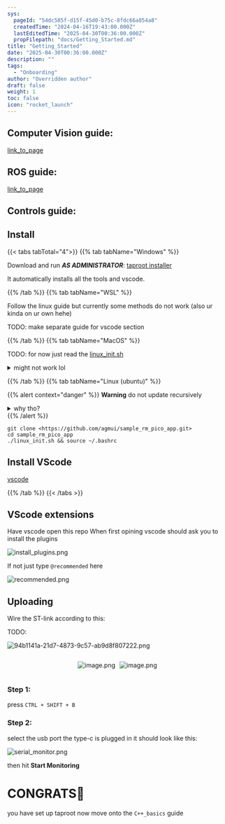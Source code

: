 ```yaml
---
sys:
  pageId: "54dc585f-d15f-45d0-b75c-8fdc66a854a8"
  createdTime: "2024-04-16T19:43:00.000Z"
  lastEditedTime: "2025-04-30T00:36:00.000Z"
  propFilepath: "docs/Getting_Started.md"
title: "Getting_Started"
date: "2025-04-30T00:36:00.000Z"
description: ""
tags:
  - "Onboarding"
author: "Overridden author"
draft: false
weight: 1
toc: false
icon: "rocket_launch"
---
```


## Computer Vision guide:

[link_to_page](86d45bc0-388b-4d26-8848-44f255f73d0e)

## ROS guide:

[link_to_page](3c76c1de-ec8f-46d6-8b0a-294005edc2d5)

## Controls guide:

## Install

{{< tabs tabTotal="4">}}
{{% tab tabName="Windows" %}}

Download and run _**AS ADMINISTRATOR**_: [taproot installer](https://github.com/Thornbots/TeachingFreshies/releases/tag/1.0)

It automatically installs all the tools and vscode.

{{% /tab %}}
{{% tab tabName="WSL" %}}

Follow the linux guide but currently some methods do not work (also ur kinda on ur own hehe)

TODO: make separate guide for vscode section

{{% /tab %}}
{{% tab tabName="MacOS" %}}

TODO: for now just read the [linux_init.sh](https://github.com/agmui/sample_rm_pico_app/blob/main/linux_init.sh)

<details>
<summary>might not work lol</summary>

`brew install libusb pkg-config`

Next install: [vscode](https://code.visualstudio.com/Download)

</details>

{{% /tab %}}
{{% tab tabName="Linux (ubuntu)" %}}

{{% alert context="danger" %}}
**Warning** do not update recursively
<details>
<summary>why tho?</summary>
There are some submodules that may go on for a while (like tinyusb) and I highly
recommend you don't need to get them.
If you want to see what submodules I update just look in `linux_init.sh`
</details>
{{% /alert %}}

```shell
git clone <https://github.com/agmui/sample_rm_pico_app.git>
cd sample_rm_pico_app
./linux_init.sh && source ~/.bashrc
```

## Install VScode

[vscode](https://code.visualstudio.com/Download)

{{% /tab %}}
{{< /tabs >}}

## VScode extensions

Have vscode open this repo
When first opining vscode should ask you to install the plugins

![install_plugins.png](https://prod-files-secure.s3.us-west-2.amazonaws.com/d518164a-d88e-44d1-a4ee-3adb3bd8bce0/89bd30f0-1825-4e77-867b-0a41ce370880/install_plugins.png?X-Amz-Algorithm=AWS4-HMAC-SHA256&X-Amz-Content-Sha256=UNSIGNED-PAYLOAD&X-Amz-Credential=ASIAZI2LB466S2TZGRC2%2F20250524%2Fus-west-2%2Fs3%2Faws4_request&X-Amz-Date=20250524T140653Z&X-Amz-Expires=3600&X-Amz-Security-Token=IQoJb3JpZ2luX2VjEE4aCXVzLXdlc3QtMiJGMEQCIFMyVASOeyv%2FqYKV7h%2Feuv5Y0l1QMn93QLosX9gvq%2BgDAiBaXvWlW6PJWO7m2MWJzXGlJfG8DbMHnKDgg93Tb78eyyr%2FAwgXEAAaDDYzNzQyMzE4MzgwNSIMsr9UXwxZlB%2FFrADzKtwD34BzC2mXOODRZfaFU6Hg1cHmXylF2aNKdrgnfDWmFGb%2Bfp7KTvgsIsX6Nx8fvrfZIK6F8SGTSIhhl3PUxzmQTqK8BPiHxAglbid%2BQNGQho6RM7%2FDhfAVU9LZ1%2FDQkt2Ara3%2FS3JodxQNfxk%2BDzwJ4a4c%2FkE4Mcz3YGJ7bIpI6Ne9r2AweKC14411YpDleiyBkmLBooIcdmVLTNfTM29mP6TZXvITKOWxlbA035oDdaMs%2BrFTTY4EU9BwUf15auy5RgZAIOl68m%2FihxPB0sRNhNXasIydLKpKAMVoYHkVfLre1olgR35Z1eYW%2FsqKSe19f3lRgXyOCkiA8l%2FQQxAZstC4bVXmv%2BPEw%2Fvtt5HmNAR6Jb5CZ8fDkuyKuJUcmoxfyLDM%2FlkLD89glHsXAhiUuGupasi3cIDdKwycmLJP51c6dVOGZa7YsIwaxtL6c9k%2Bc1FavFKv%2FOQAGswqEFWcEmyDybjHs3rtcudwPj4K86CgQAhESk4rgJXb7gb%2B7x8sU6gqPqOX6%2BGGzZ%2BcsF%2BYtYMVCTrMWUWAp5RpZDDkrQ5AKw%2B7e%2BczldHiZ18qmexIn4VII01j%2FNUcTas%2B1izI5K4M3HuVe%2BrVFzD2G7H1MTyfImZsAH1XDjJP8VkwqpDHwQY6pgFt0Yu9ZyeLTHBq%2FXQDA8qc3ygs%2F6wM9HunyJ182SEny3VIsSOdYRZPCnRkEfW1UJQFSd0tZpHiHuICc6jfQGtwoeAQlqZkSn9QxX0IJycIFb1Rwki%2FArPU5m3h0Zzgbhy8lTQJnouL7HIFYOLLujue8igPmX1Qg3qwautVJeKIhcLHiKqTbDxsGBh%2FrdGY9wCKA6MU9bSYgqY8GOx72p9zFkkoujvU&X-Amz-Signature=5933dcdee3b119e2d2d7d5999ab678bc3b7d99a96dc1a4ea9e8615bc2c6a109a&X-Amz-SignedHeaders=host&x-id=GetObject)

If not just type `@recommended` here  

![recommended.png](https://prod-files-secure.s3.us-west-2.amazonaws.com/d518164a-d88e-44d1-a4ee-3adb3bd8bce0/61e661e9-5d85-4dfc-be0d-8d2097a5e793/recommended.png?X-Amz-Algorithm=AWS4-HMAC-SHA256&X-Amz-Content-Sha256=UNSIGNED-PAYLOAD&X-Amz-Credential=ASIAZI2LB466S2TZGRC2%2F20250524%2Fus-west-2%2Fs3%2Faws4_request&X-Amz-Date=20250524T140653Z&X-Amz-Expires=3600&X-Amz-Security-Token=IQoJb3JpZ2luX2VjEE4aCXVzLXdlc3QtMiJGMEQCIFMyVASOeyv%2FqYKV7h%2Feuv5Y0l1QMn93QLosX9gvq%2BgDAiBaXvWlW6PJWO7m2MWJzXGlJfG8DbMHnKDgg93Tb78eyyr%2FAwgXEAAaDDYzNzQyMzE4MzgwNSIMsr9UXwxZlB%2FFrADzKtwD34BzC2mXOODRZfaFU6Hg1cHmXylF2aNKdrgnfDWmFGb%2Bfp7KTvgsIsX6Nx8fvrfZIK6F8SGTSIhhl3PUxzmQTqK8BPiHxAglbid%2BQNGQho6RM7%2FDhfAVU9LZ1%2FDQkt2Ara3%2FS3JodxQNfxk%2BDzwJ4a4c%2FkE4Mcz3YGJ7bIpI6Ne9r2AweKC14411YpDleiyBkmLBooIcdmVLTNfTM29mP6TZXvITKOWxlbA035oDdaMs%2BrFTTY4EU9BwUf15auy5RgZAIOl68m%2FihxPB0sRNhNXasIydLKpKAMVoYHkVfLre1olgR35Z1eYW%2FsqKSe19f3lRgXyOCkiA8l%2FQQxAZstC4bVXmv%2BPEw%2Fvtt5HmNAR6Jb5CZ8fDkuyKuJUcmoxfyLDM%2FlkLD89glHsXAhiUuGupasi3cIDdKwycmLJP51c6dVOGZa7YsIwaxtL6c9k%2Bc1FavFKv%2FOQAGswqEFWcEmyDybjHs3rtcudwPj4K86CgQAhESk4rgJXb7gb%2B7x8sU6gqPqOX6%2BGGzZ%2BcsF%2BYtYMVCTrMWUWAp5RpZDDkrQ5AKw%2B7e%2BczldHiZ18qmexIn4VII01j%2FNUcTas%2B1izI5K4M3HuVe%2BrVFzD2G7H1MTyfImZsAH1XDjJP8VkwqpDHwQY6pgFt0Yu9ZyeLTHBq%2FXQDA8qc3ygs%2F6wM9HunyJ182SEny3VIsSOdYRZPCnRkEfW1UJQFSd0tZpHiHuICc6jfQGtwoeAQlqZkSn9QxX0IJycIFb1Rwki%2FArPU5m3h0Zzgbhy8lTQJnouL7HIFYOLLujue8igPmX1Qg3qwautVJeKIhcLHiKqTbDxsGBh%2FrdGY9wCKA6MU9bSYgqY8GOx72p9zFkkoujvU&X-Amz-Signature=5daeb30920ef6765b47b14e2d0b227eb4b27a69699bea7cadea2e9166908caba&X-Amz-SignedHeaders=host&x-id=GetObject)

## Uploading

Wire the ST-link according to this:

TODO:

![94b1141a-21d7-4873-9c57-ab9d8f807222.png](https://prod-files-secure.s3.us-west-2.amazonaws.com/d518164a-d88e-44d1-a4ee-3adb3bd8bce0/e5fad17d-ab82-4300-9f4c-505ab4b1202c/94b1141a-21d7-4873-9c57-ab9d8f807222.png?X-Amz-Algorithm=AWS4-HMAC-SHA256&X-Amz-Content-Sha256=UNSIGNED-PAYLOAD&X-Amz-Credential=ASIAZI2LB466S2TZGRC2%2F20250524%2Fus-west-2%2Fs3%2Faws4_request&X-Amz-Date=20250524T140653Z&X-Amz-Expires=3600&X-Amz-Security-Token=IQoJb3JpZ2luX2VjEE4aCXVzLXdlc3QtMiJGMEQCIFMyVASOeyv%2FqYKV7h%2Feuv5Y0l1QMn93QLosX9gvq%2BgDAiBaXvWlW6PJWO7m2MWJzXGlJfG8DbMHnKDgg93Tb78eyyr%2FAwgXEAAaDDYzNzQyMzE4MzgwNSIMsr9UXwxZlB%2FFrADzKtwD34BzC2mXOODRZfaFU6Hg1cHmXylF2aNKdrgnfDWmFGb%2Bfp7KTvgsIsX6Nx8fvrfZIK6F8SGTSIhhl3PUxzmQTqK8BPiHxAglbid%2BQNGQho6RM7%2FDhfAVU9LZ1%2FDQkt2Ara3%2FS3JodxQNfxk%2BDzwJ4a4c%2FkE4Mcz3YGJ7bIpI6Ne9r2AweKC14411YpDleiyBkmLBooIcdmVLTNfTM29mP6TZXvITKOWxlbA035oDdaMs%2BrFTTY4EU9BwUf15auy5RgZAIOl68m%2FihxPB0sRNhNXasIydLKpKAMVoYHkVfLre1olgR35Z1eYW%2FsqKSe19f3lRgXyOCkiA8l%2FQQxAZstC4bVXmv%2BPEw%2Fvtt5HmNAR6Jb5CZ8fDkuyKuJUcmoxfyLDM%2FlkLD89glHsXAhiUuGupasi3cIDdKwycmLJP51c6dVOGZa7YsIwaxtL6c9k%2Bc1FavFKv%2FOQAGswqEFWcEmyDybjHs3rtcudwPj4K86CgQAhESk4rgJXb7gb%2B7x8sU6gqPqOX6%2BGGzZ%2BcsF%2BYtYMVCTrMWUWAp5RpZDDkrQ5AKw%2B7e%2BczldHiZ18qmexIn4VII01j%2FNUcTas%2B1izI5K4M3HuVe%2BrVFzD2G7H1MTyfImZsAH1XDjJP8VkwqpDHwQY6pgFt0Yu9ZyeLTHBq%2FXQDA8qc3ygs%2F6wM9HunyJ182SEny3VIsSOdYRZPCnRkEfW1UJQFSd0tZpHiHuICc6jfQGtwoeAQlqZkSn9QxX0IJycIFb1Rwki%2FArPU5m3h0Zzgbhy8lTQJnouL7HIFYOLLujue8igPmX1Qg3qwautVJeKIhcLHiKqTbDxsGBh%2FrdGY9wCKA6MU9bSYgqY8GOx72p9zFkkoujvU&X-Amz-Signature=851491c0ec885a48e3a0aa55d705d0f32e7a73d3ed08abbec298f3f5ffc62e94&X-Amz-SignedHeaders=host&x-id=GetObject)

<div style="display: flex;flex-direction: row; column-gap:10px; max-width: 630px;justify-content: center;">
<div>

![image.png](https://prod-files-secure.s3.us-west-2.amazonaws.com/d518164a-d88e-44d1-a4ee-3adb3bd8bce0/210ecb78-1116-4d7b-b9b7-2292f66fa2c2/image.png?X-Amz-Algorithm=AWS4-HMAC-SHA256&X-Amz-Content-Sha256=UNSIGNED-PAYLOAD&X-Amz-Credential=ASIAZI2LB466TH6F4GNC%2F20250524%2Fus-west-2%2Fs3%2Faws4_request&X-Amz-Date=20250524T140655Z&X-Amz-Expires=3600&X-Amz-Security-Token=IQoJb3JpZ2luX2VjEEkaCXVzLXdlc3QtMiJHMEUCIAJPmEjFYt0d2gJQFPT4FXX8ipMhRTHc%2FKPzOZegCcekAiEAhNThV%2F39NIkujg5aqE8E%2BHQbBmtokSoQeHjZQYa6eN8q%2FwMIEhAAGgw2Mzc0MjMxODM4MDUiDJyzj8%2F7bROmY96MUyrcAxuwiG2jpK2H5ibkQPxMslyWgo5cTZldFkCZuUsAcCQwE%2FKL1TIhXpnxOnZQDuxtFuWaieT%2Fs52SU5NRPp2e4lM1o7mGAZrdJARTTkNlXCEaxHX3je6G1Qc9OIeq%2BIDRdNBUaqQfdQmHu6ed6Eny3zspwGbsTnpH2S0SuFX3VxogylcGYWmpgeh5JotJYWNqbpY6SM1v704jl0B06XQjix6Zi%2FvfoHPe73VCSIfNa0NOt7IJq2ozWOGZPSf5F4JfECXvN6l8NP%2FL%2B5FiUXZsTehq9%2FsqGkVWdJTCfO0ZYU6cJk81Nsa3CrqtFz5coK7hUD1ppxIz%2Big818DgnkroPQDhPO9IHFp6ZbRAN7HJb42gGx3GdeWWKCTb6FweZby13oZwevNZCzeT1Pmyyp8ogqF5pJZvksLjCDebzh3ismgCFI7NPQRTILSAPp0nI%2BVoeUnNy9JVpZPD6AMYy6cAebeQK%2FAyClik3qj8v2%2Bl4W5EqpgLWU8%2FShn5C8AzREPM0bihCqLZsd9NSrN%2FR0WgIc%2F9mm9bYFqW6Pc3RX6xZ%2F%2Bufu28IlWpoQNt9CGChOE7sZuDrPajKUaB65EUTj1q%2BMBE183qOm0CeqhiJd1%2B%2BpXFHgRiWe%2FGkdrIWPojMN%2BRxsEGOqUB37%2B9EcHvwHZqJTu7eCQHNyLQTQaF1GE%2FlRyu792M%2Fe0312O1g%2F7IUbeY8%2B1rSDFl4HMTHxixa5Du85F6jGBXFlc%2FlIxF1SktdblcFg4k2qU8OUT9NVFgfWyWbhsqhM1P9uCe7%2BewTdpq9kInYXz3Qm%2F%2Bh%2BdX2LM0KbdYRAhkzkKppif9YOtzZjiv6S%2FzeylvxLLBDFL06j1fuj8hg%2F7ndjj2S7uD&X-Amz-Signature=22781492caed90bc3787a9290bfa7e612895d967fa953e6223c818a9c81f3e7b&X-Amz-SignedHeaders=host&x-id=GetObject)

</div>
<div>

![image.png](https://prod-files-secure.s3.us-west-2.amazonaws.com/d518164a-d88e-44d1-a4ee-3adb3bd8bce0/33a0fd0f-8ca6-4a86-8e09-26e95ded1fff/image.png?X-Amz-Algorithm=AWS4-HMAC-SHA256&X-Amz-Content-Sha256=UNSIGNED-PAYLOAD&X-Amz-Credential=ASIAZI2LB466VGKBXRM7%2F20250524%2Fus-west-2%2Fs3%2Faws4_request&X-Amz-Date=20250524T140656Z&X-Amz-Expires=3600&X-Amz-Security-Token=IQoJb3JpZ2luX2VjEEgaCXVzLXdlc3QtMiJIMEYCIQDvVTTl7F%2Bt8JLlAJipamCkE6p3pFfgRDu07PRtnPm1hwIhALRjY1wkaCRz7eFldfvRN4VSuXH2iqSYDJ29lWGISX6aKv8DCBEQABoMNjM3NDIzMTgzODA1IgwgnzDsDbBvYXXMwfEq3APlAfFr7UjDq0ALvwQhdEdZFZ%2FK8iDTktmtk2EKL8eJao%2BsNqfg6Yb1dyw4xeZnkP6tj0LljFSl1QTykfZ4U8cs4m4PvxR%2F385LfEfPLJLiJQBXKIhrfgFzY9bSjdDOklugCwCAOy0h0DLn%2Bk%2FgDstZ6Cm3oTRiKxH8A2jvwV2tE8z94Hhe6PKhFLO4TAGGUSARgO%2BAGGRc06weQP3m%2BZF7yA6IprubrWIU2dXUmFu%2BnpcNg6GH2RGNCuoa2X638b%2FT%2BLBDUIdBFX%2BRQ0QYQjyNOCTA4Hxpvze9sLigvr5nNONNUrRQv9JVVrhwvUAP%2Brp%2BHkwSp3olqLEOUWyA7eB2W%2BnLUvO16kbbBqisec5gGZKy1xx1VvxxeKnTYOfRdpjL%2FikBCAffVMuffm%2FsG3lIZibswcuYfNHqUYa98BAv8QFE%2Fuugl8AGWMn1BuXhHD3%2Fx%2B8aFiyDKK7oSSuy0fIymjFdVvXjj4KWDPg6g3qnOaE8YvZs0dsZExS2jjajiVvUmEtZQzAZ8Lpwr5vMfHvp4OK58svYj86FOCaQES3KpMfCVRrLmZvZXtxhBrVIdRT7u9V8NmGkpIXlRTuKj65uBrqsl9qADIQPLSLjt9Vi8ghMpu7H20uW7BSq1TChgMbBBjqkAfIOyWQcEmpOoyygnpWa%2FX2idaGzH3hDRAcLIuKP6mnLSrmd%2B04%2ByOPfiO86HdETTQsSyNO11PyAe%2B7t50K38MYz9uRTICrIqaXFCgWtzvJgVIo8QR8m5p8qF5kD75yusgfE9QPL1qtD9RaHnTkQZRAKv9Pxmo7ay4mzBKe8DQC%2FU5zHdJ5g3luaxv%2FtezaxSqTTrtuMRr4%2FDjQzm55AL68JC3cQ&X-Amz-Signature=882fe79b514155e1d7066de62dca815c475dff2004b175b123969701ffdbec77&X-Amz-SignedHeaders=host&x-id=GetObject)

</div>
</div>

### Step 1:

press `CTRL + SHIFT + B`

### Step 2:

select the usb port the type-c is plugged in it should look like this:

![serial_monitor.png](https://prod-files-secure.s3.us-west-2.amazonaws.com/d518164a-d88e-44d1-a4ee-3adb3bd8bce0/f03f4774-05d4-4393-b6a0-d5efb6d315ab/serial_monitor.png?X-Amz-Algorithm=AWS4-HMAC-SHA256&X-Amz-Content-Sha256=UNSIGNED-PAYLOAD&X-Amz-Credential=ASIAZI2LB466S2TZGRC2%2F20250524%2Fus-west-2%2Fs3%2Faws4_request&X-Amz-Date=20250524T140653Z&X-Amz-Expires=3600&X-Amz-Security-Token=IQoJb3JpZ2luX2VjEE4aCXVzLXdlc3QtMiJGMEQCIFMyVASOeyv%2FqYKV7h%2Feuv5Y0l1QMn93QLosX9gvq%2BgDAiBaXvWlW6PJWO7m2MWJzXGlJfG8DbMHnKDgg93Tb78eyyr%2FAwgXEAAaDDYzNzQyMzE4MzgwNSIMsr9UXwxZlB%2FFrADzKtwD34BzC2mXOODRZfaFU6Hg1cHmXylF2aNKdrgnfDWmFGb%2Bfp7KTvgsIsX6Nx8fvrfZIK6F8SGTSIhhl3PUxzmQTqK8BPiHxAglbid%2BQNGQho6RM7%2FDhfAVU9LZ1%2FDQkt2Ara3%2FS3JodxQNfxk%2BDzwJ4a4c%2FkE4Mcz3YGJ7bIpI6Ne9r2AweKC14411YpDleiyBkmLBooIcdmVLTNfTM29mP6TZXvITKOWxlbA035oDdaMs%2BrFTTY4EU9BwUf15auy5RgZAIOl68m%2FihxPB0sRNhNXasIydLKpKAMVoYHkVfLre1olgR35Z1eYW%2FsqKSe19f3lRgXyOCkiA8l%2FQQxAZstC4bVXmv%2BPEw%2Fvtt5HmNAR6Jb5CZ8fDkuyKuJUcmoxfyLDM%2FlkLD89glHsXAhiUuGupasi3cIDdKwycmLJP51c6dVOGZa7YsIwaxtL6c9k%2Bc1FavFKv%2FOQAGswqEFWcEmyDybjHs3rtcudwPj4K86CgQAhESk4rgJXb7gb%2B7x8sU6gqPqOX6%2BGGzZ%2BcsF%2BYtYMVCTrMWUWAp5RpZDDkrQ5AKw%2B7e%2BczldHiZ18qmexIn4VII01j%2FNUcTas%2B1izI5K4M3HuVe%2BrVFzD2G7H1MTyfImZsAH1XDjJP8VkwqpDHwQY6pgFt0Yu9ZyeLTHBq%2FXQDA8qc3ygs%2F6wM9HunyJ182SEny3VIsSOdYRZPCnRkEfW1UJQFSd0tZpHiHuICc6jfQGtwoeAQlqZkSn9QxX0IJycIFb1Rwki%2FArPU5m3h0Zzgbhy8lTQJnouL7HIFYOLLujue8igPmX1Qg3qwautVJeKIhcLHiKqTbDxsGBh%2FrdGY9wCKA6MU9bSYgqY8GOx72p9zFkkoujvU&X-Amz-Signature=c80c38dab8c88775772179bb1bb58fc2772a4ce4584feb8818f5e1401353ec52&X-Amz-SignedHeaders=host&x-id=GetObject)

then hit **Start Monitoring**

# CONGRATS🎉

you have set up taproot now move onto the `C++_basics` guide
